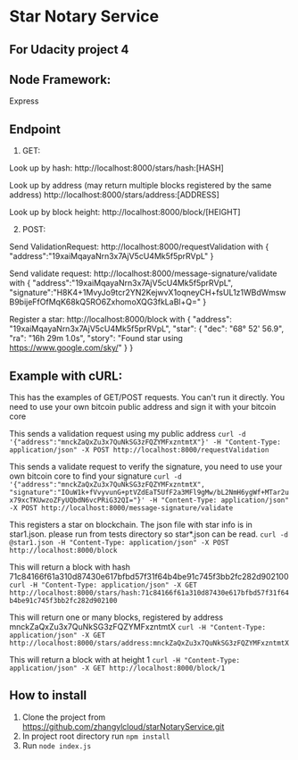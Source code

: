 # Star Notary Service
## For Udacity project 4

## Node Framework:
Express

## Endpoint
1. GET:

Look up by hash:
http://localhost:8000/stars/hash:[HASH]

Look up by address (may return multiple blocks registered by the same address)
http://localhost:8000/stars/address:[ADDRESS]

Look up by block height:
http://localhost:8000/block/[HEIGHT]
  

2. POST:

Send ValidationRequest:
http://localhost:8000/requestValidation
with { "address":"19xaiMqayaNrn3x7AjV5cU4Mk5f5prRVpL" }

Send validate request:
http://localhost:8000/message-signature/validate
with 
{
"address":"19xaiMqayaNrn3x7AjV5cU4Mk5f5prRVpL",
 "signature":"H8K4+1MvyJo9tcr2YN2KejwvX1oqneyCH+fsUL1z1WBdWmswB9bijeFfOfMqK68kQ5RO6ZxhomoXQG3fkLaBl+Q="
}

Register a star:
http://localhost:8000/block
with 
{
    "address": "19xaiMqayaNrn3x7AjV5cU4Mk5f5prRVpL",
    "star": {
                "dec": "68° 52' 56.9",
                "ra": "16h 29m 1.0s",
                "story": "Found star using https://www.google.com/sky/"
            }
}

## Example with cURL:
This has the examples of GET/POST requests. You can't run it directly. 
You need to use your own bitcoin public address and sign it with your bitcoin core

This sends a validation request using my public address
```curl -d '{"address":"mnckZaQxZu3x7QuNkSG3zFQZYMFxzntmtX"}' -H "Content-Type: application/json" -X POST http://localhost:8000/requestValidation```

This sends a validate request to verify the signature, you need to use your own bitcoin core to find your signature
```curl -d '{"address":"mnckZaQxZu3x7QuNkSG3zFQZYMFxzntmtX", "signature":"IOuW1k+fVvyvunG+ptVZdEaT5UfF2a3MFl9gMw/bL2NmH6ygWf+MTar2ux79xcTKUwzoZFyUQbdN6vcPRiG32QI="}' -H "Content-Type: application/json" -X POST http://localhost:8000/message-signature/validate```

This registers a star on blockchain. The json file with star info is in star1.json. please run from tests directory so star*.json can be read.
```curl -d @star1.json -H "Content-Type: application/json" -X POST http://localhost:8000/block```

This will return a block with hash 71c84166f61a310d87430e617bfbd57f31f64b4be91c745f3bb2fc282d902100
```curl -H "Content-Type: application/json" -X GET http://localhost:8000/stars/hash:71c84166f61a310d87430e617bfbd57f31f64b4be91c745f3bb2fc282d902100```

This will return one or many blocks, registered by address mnckZaQxZu3x7QuNkSG3zFQZYMFxzntmtX
```curl -H "Content-Type: application/json" -X GET http://localhost:8000/stars/address:mnckZaQxZu3x7QuNkSG3zFQZYMFxzntmtX```

This will return a block with at height 1
```curl -H "Content-Type: application/json" -X GET http://localhost:8000/block/1```

## How to install
1. Clone the project from https://github.com/zhangylcloud/starNotaryService.git
2. In project root directory run `npm install`
3. Run `node index.js` 




